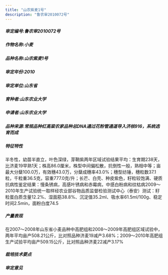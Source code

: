 ```yaml
---
title: "山农紫麦1号"
description: "鲁农审2010072号"
---
```

##### 审定编号:鲁农审2010072号

##### 作物名称:小麦

##### 品种名称:山农紫麦1号

##### 审定年份:2010

##### 审定单位:山东省

##### 育种者:山东农业大学

##### 申请者:山东农业大学

##### 品种来源:常规品种红高粱农家品种总DNA通过花粉管通道导入济核916，系统选育而成

##### 特征特性
半冬性，幼苗半直立，叶色深绿，芽鞘紫两年区域试验结果平均：生育期238天，比济麦19早熟1天；株高86.0厘米，株型中间偏松散，抗倒性一般，熟相中等；亩最大分蘖100.0万，有效穗43.0万，分蘖成穗率43.0%；穗型纺锤，穗粒数37.1粒，千粒重36.5克，容重777.0克/升；长芒、白壳、种皮紫色，籽粒较饱满、硬质抗病性鉴定结果：慢条锈病，高感叶锈病和赤霉病，中感白粉病和纹枯病2009～2010年生产试验统一取样经农业部谷物品质监督检验测试中心（泰安）测试：籽粒蛋白质含量12.2%、湿面筋38.8%、沉淀值35.2ml、吸水率61.5ml/100g、稳定时间2.5min，面粉白度74.5

##### 产量表现
在2007～2008年山东省小麦品种中高肥组和2008～2009年高肥组区域试验中，两年平均亩产508.21公斤，比对照品种济麦19减产3.68%；2009～2010年高肥组生产试验平均亩产509.15公斤，比对照品种济麦22减产3.17%

##### 栽培技术要点


##### 审定意见


